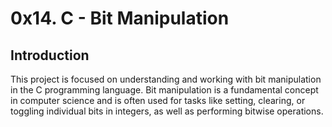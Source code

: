 # 0x14. C - Bit Manipulation

## Introduction

This project is focused on understanding and working with bit manipulation in the C programming language. Bit manipulation is a fundamental concept in computer science and is often used for tasks like setting, clearing, or toggling individual bits in integers, as well as performing bitwise operations.
